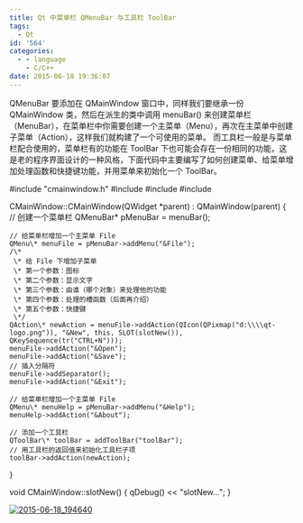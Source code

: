```yaml
---
title: Qt 中菜单栏 QMenuBar 与工具栏 ToolBar
tags:
  - Qt
id: '564'
categories:
  - - language
    - C/C++
date: 2015-06-18 19:36:07
---
```


QMenuBar 要添加在 QMainWindow 窗口中，同样我们要继承一份 QMainWindow 类，然后在派生的类中调用 menuBar() 来创建菜单栏（MenuBar），在菜单栏中你需要创建一个主菜单（Menu），再次在主菜单中创建子菜单（Action），这样我们就构建了一个可使用的菜单。 而工具栏一般是与菜单栏配合使用的，菜单栏有的功能在 ToolBar 下也可能会存在一份相同的功能，这是老的程序界面设计的一种风格，下面代码中主要编写了如何创建菜单、给菜单增加处理函数和快捷键功能，并用菜单来初始化一个 ToolBar。
<!-- more -->
#include "cmainwindow.h"
#include <QMenuBar>
#include <QDebug>
#include <QToolBar>

CMainWindow::CMainWindow(QWidget \*parent) : QMainWindow(parent)
{
    // 创建一个菜单栏
    QMenuBar\* pMenuBar = menuBar();

    // 给菜单栏增加一个主菜单 File
    QMenu\* menuFile = pMenuBar->addMenu("&File");
    /\*
     \* 给 File 下增加子菜单
     \* 第一个参数：图标
     \* 第二个参数：显示文字
     \* 第三个参数：由谁（哪个对象）来处理他的功能
     \* 第四个参数：处理的槽函数（后面再介绍）
     \* 第五个参数：快捷键
     \*/
    QAction\* newAction = menuFile->addAction(QIcon(QPixmap("d:\\\\qt-logo.png")), "&New", this, SLOT(slotNew()), QKeySequence(tr("CTRL+N")));
    menuFile->addAction("&Open");
    menuFile->addAction("&Save");
    // 插入分隔符
    menuFile->addSeparator();
    menuFile->addAction("&Exit");

    // 给菜单栏增加一个主菜单 File
    QMenu\* menuHelp = pMenuBar->addMenu("&Help");
    menuHelp->addAction("&About");

    // 添加一个工具栏
    QToolBar\* toolBar = addToolBar("toolBar");
    // 用工具栏的返回值来初始化工具栏子项
    toolBar->addAction(newAction);
}

void CMainWindow::slotNew()
{
    qDebug() << "slotNew...";
}

[![2015-06-18_194640](http://www.mycode.net.cn/wp-content/uploads/2015/06/2015-06-18_194640.png)](http://www.mycode.net.cn/wp-content/uploads/2015/06/2015-06-18_194640.png)